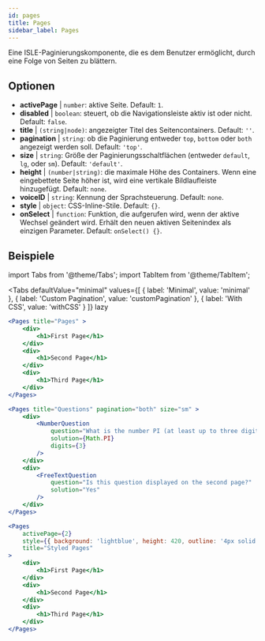 ```yaml
---
id: pages 
title: Pages
sidebar_label: Pages
---
```


Eine ISLE-Paginierungskomponente, die es dem Benutzer ermöglicht, durch eine Folge von Seiten zu blättern.

## Optionen

* __activePage__ | `number`: aktive Seite. Default: `1`.
* __disabled__ | `boolean`: steuert, ob die Navigationsleiste aktiv ist oder nicht. Default: `false`.
* __title__ | `(string|node)`: angezeigter Titel des Seitencontainers. Default: `''`.
* __pagination__ | `string`: ob die Paginierung entweder `top`, `bottom` oder `both` angezeigt werden soll. Default: `'top'`.
* __size__ | `string`: Größe der Paginierungsschaltflächen (entweder `default`, `lg`, oder `sm`). Default: `'default'`.
* __height__ | `(number|string)`: die maximale Höhe des Containers. Wenn eine eingebettete Seite höher ist, wird eine vertikale Bildlaufleiste hinzugefügt. Default: `none`.
* __voiceID__ | `string`: Kennung der Sprachsteuerung. Default: `none`.
* __style__ | `object`: CSS-Inline-Stile. Default: `{}`.
* __onSelect__ | `function`: Funktion, die aufgerufen wird, wenn der aktive Wechsel geändert wird. Erhält den neuen aktiven Seitenindex als einzigen Parameter. Default: `onSelect() {}`.


## Beispiele

import Tabs from '@theme/Tabs';
import TabItem from '@theme/TabItem';

<Tabs
    defaultValue="minimal"
    values={[
        { label: 'Minimal', value: 'minimal' },
        { label: 'Custom Pagination', value: 'customPagination' },
        { label: 'With CSS', value: 'withCSS' }
    ]}
    lazy
>

<TabItem value="minimal">

```jsx live
<Pages title="Pages" >
    <div>
        <h1>First Page</h1>
    </div>
    <div>
        <h1>Second Page</h1>
    </div>
    <div>
        <h1>Third Page</h1>
    </div>
</Pages>
```

</TabItem>

<TabItem value="customPagination" >

```jsx live
<Pages title="Questions" pagination="both" size="sm" >
    <div>
        <NumberQuestion
            question="What is the number PI (at least up to three digits after the decimal point)?"
            solution={Math.PI}
            digits={3}
        />
    </div>
    <div>
        <FreeTextQuestion 
            question="Is this question displayed on the second page?"
            solution="Yes" 
        />
    </div>
</Pages>
```
</TabItem>

<TabItem value="withCSS">

```jsx live
<Pages 
    activePage={2}
    style={{ background: 'lightblue', height: 420, outline: '4px solid black' }} 
    title="Styled Pages"
>
    <div>
        <h1>First Page</h1>
    </div>
    <div>
        <h1>Second Page</h1>
    </div>
    <div>
        <h1>Third Page</h1>
    </div>
</Pages>
```

</TabItem>

</Tabs>

